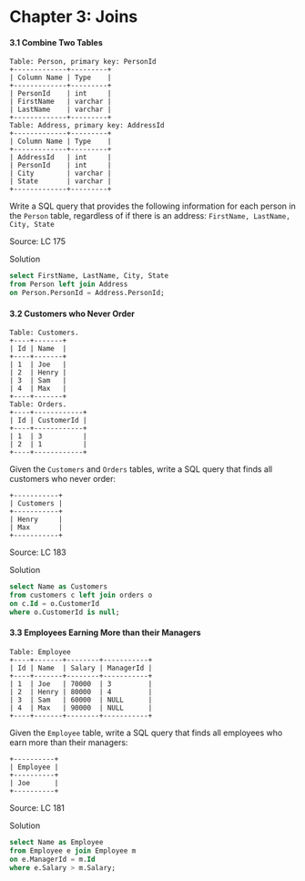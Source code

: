 # Chapter 3: Joins

#### 3.1 Combine Two Tables
```
Table: Person, primary key: PersonId
+-------------+---------+
| Column Name | Type    |
+-------------+---------+
| PersonId    | int     |
| FirstName   | varchar |
| LastName    | varchar |
+-------------+---------+
Table: Address, primary key: AddressId
+-------------+---------+
| Column Name | Type    |
+-------------+---------+
| AddressId   | int     |
| PersonId    | int     |
| City        | varchar |
| State       | varchar |
+-------------+---------+
```
Write a SQL query that provides the following information for each person in the `Person` table, regardless of if there is an address:
`FirstName, LastName, City, State`

Source: LC 175

Solution
```SQL
select FirstName, LastName, City, State
from Person left join Address
on Person.PersonId = Address.PersonId;
```
#### 3.2 Customers who Never Order
```
Table: Customers.
+----+-------+
| Id | Name  |
+----+-------+
| 1  | Joe   |
| 2  | Henry |
| 3  | Sam   |
| 4  | Max   |
+----+-------+
Table: Orders.
+----+------------+
| Id | CustomerId |
+----+------------+
| 1  | 3          |
| 2  | 1          |
+----+------------+
```
Given the `Customers` and `Orders` tables, write a SQL query that finds all customers who never order:
```
+-----------+
| Customers |
+-----------+
| Henry     |
| Max       |
+-----------+
```
Source: LC 183

Solution
```SQL
select Name as Customers
from customers c left join orders o
on c.Id = o.CustomerId
where o.CustomerId is null;
```

#### 3.3 Employees Earning More than their Managers
```
Table: Employee
+----+-------+--------+-----------+
| Id | Name  | Salary | ManagerId |
+----+-------+--------+-----------+
| 1  | Joe   | 70000  | 3         |
| 2  | Henry | 80000  | 4         |
| 3  | Sam   | 60000  | NULL      |
| 4  | Max   | 90000  | NULL      |
+----+-------+--------+-----------+
```
Given the `Employee` table, write a SQL query that finds all employees who earn more than their managers:
```
+----------+
| Employee |
+----------+
| Joe      |
+----------+
```
Source: LC 181

Solution
```SQL
select Name as Employee
from Employee e join Employee m
on e.ManagerId = m.Id
where e.Salary > m.Salary;
```
